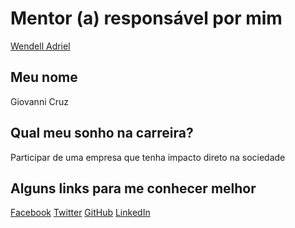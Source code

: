 # Mentor (a) responsável por mim
[Wendell Adriel](/profiles/mentors/profiles/wendell_adriel.md)

## Meu nome
Giovanni Cruz

## Qual meu sonho na carreira?
Participar de uma empresa que tenha impacto direto na sociedade

## Alguns links para me conhecer melhor
[Facebook](https://www.facebook.com/giovanni.cruz.1485)
[Twitter](https://twitter.com/giovanni_cruz97)
[GitHub](https://github.com/giovannicruz97)
[LinkedIn](https://br.linkedin.com/in/giovanni-cruz-1011a6104)
